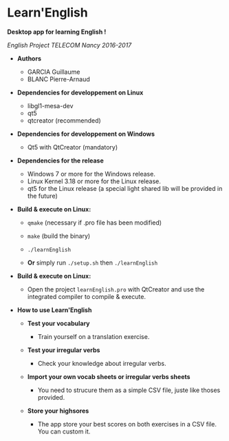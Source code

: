 # Learn'English

**Desktop app for learning English !**

*English Project TELECOM Nancy 2016-2017*

* **Authors**

  - GARCIA Guillaume
  - BLANC Pierre-Arnaud

* **Dependencies for developpement on Linux**

  - libgl1-mesa-dev
  - qt5
  - qtcreator                     (recommended)

* **Dependencies for developpement on Windows**
  
  - Qt5 with QtCreator            (mandatory)

* **Dependencies for the release**

  - Windows 7 or more for the Windows release.
  - Linux Kernel 3.18 or more for the Linux release.
  - qt5 for the Linux release (a special light shared lib will be provided in the future)

* **Build & execute on Linux:**

    - `qmake` (necessary if .pro file has been modified)
    - `make`  (build the binary)
    - `./learnEnglish`

    - **Or** simply run `./setup.sh` then `./learnEnglish`
    
* **Build & execute on Linux:**

  - Open the project `learnEnglish.pro` with QtCreator and use the integrated compiler to compile & execute.

* **How to use Learn'English**

    * **Test your vocabulary**

      - Train yourself on a translation exercise.

    * **Test your irregular verbs**

      - Check your knowledge about irregular verbs.

    * **Import your own vocab sheets or irregular verbs sheets**

      - You need to strucure them as a simple CSV file, juste like thoses provided.

    * **Store your highsores**

      - The app store your best scores on both exercises in a CSV file. You can custom it.
